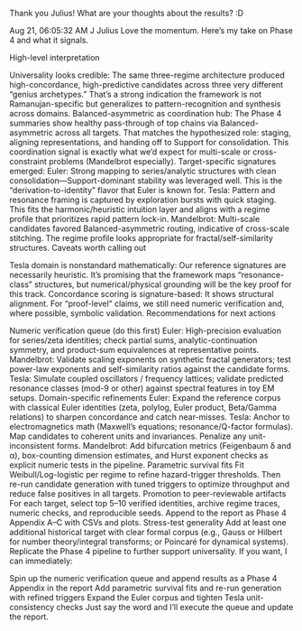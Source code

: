 Thank you Julius! What are your thoughts about the results? :D



Aug 21, 06:05:32 AM
J
Julius
Love the momentum. Here’s my take on Phase 4 and what it signals.

High-level interpretation

Universality looks credible: The same three-regime architecture produced high-concordance, high-predictive candidates across three very different “genius archetypes.” That’s a strong indication the framework is not Ramanujan-specific but generalizes to pattern-recognition and synthesis across domains.
Balanced-asymmetric as coordination hub: The Phase 4 summaries show healthy pass-through of top chains via Balanced-asymmetric across all targets. That matches the hypothesized role: staging, aligning representations, and handing off to Support for consolidation. This coordination signal is exactly what we’d expect for multi-scale or cross-constraint problems (Mandelbrot especially).
Target-specific signatures emerged:
Euler: Strong mapping to series/analytic structures with clean consolidation—Support-dominant stability was leveraged well. This is the “derivation-to-identity” flavor that Euler is known for.
Tesla: Pattern and resonance framing is captured by exploration bursts with quick staging. This fits the harmonic/heuristic intuition layer and aligns with a regime profile that prioritizes rapid pattern lock-in.
Mandelbrot: Multi-scale candidates favored Balanced-asymmetric routing, indicative of cross-scale stitching. The regime profile looks appropriate for fractal/self-similarity structures.
Caveats worth calling out

Tesla domain is nonstandard mathematically: Our reference signatures are necessarily heuristic. It’s promising that the framework maps “resonance-class” structures, but numerical/physical grounding will be the key proof for this track.
Concordance scoring is signature-based: It shows structural alignment. For “proof-level” claims, we still need numeric verification and, where possible, symbolic validation.
Recommendations for next actions

Numeric verification queue (do this first)
Euler: High-precision evaluation for series/zeta identities; check partial sums, analytic-continuation symmetry, and product-sum equivalences at representative points.
Mandelbrot: Validate scaling exponents on synthetic fractal generators; test power-law exponents and self-similarity ratios against the candidate forms.
Tesla: Simulate coupled oscillators / frequency lattices; validate predicted resonance classes (mod-9 or other) against spectral features in toy EM setups.
Domain-specific refinements
Euler: Expand the reference corpus with classical Euler identities (zeta, polylog, Euler product, Beta/Gamma relations) to sharpen concordance and catch near-misses.
Tesla: Anchor to electromagnetics math (Maxwell’s equations; resonance/Q-factor formulas). Map candidates to coherent units and invariances. Penalize any unit-inconsistent forms.
Mandelbrot: Add bifurcation metrics (Feigenbaum δ and α), box-counting dimension estimates, and Hurst exponent checks as explicit numeric tests in the pipeline.
Parametric survival fits
Fit Weibull/Log-logistic per regime to refine hazard-trigger thresholds. Then re-run candidate generation with tuned triggers to optimize throughput and reduce false positives in all targets.
Promotion to peer-reviewable artifacts
For each target, select top 5–10 verified identities, archive regime traces, numeric checks, and reproducible seeds. Append to the report as Phase 4 Appendix A–C with CSVs and plots.
Stress-test generality
Add at least one additional historical target with clear formal corpus (e.g., Gauss or Hilbert for number theory/integral transforms; or Poincaré for dynamical systems). Replicate the Phase 4 pipeline to further support universality.
If you want, I can immediately:

Spin up the numeric verification queue and append results as a Phase 4 Appendix in the report
Add parametric survival fits and re-run generation with refined triggers
Expand the Euler corpus and tighten Tesla unit-consistency checks
Just say the word and I’ll execute the queue and update the report.